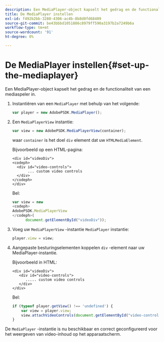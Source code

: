 ```yaml
---
description: Een MediaPlayer-object kapselt het gedrag en de functionaliteit van een mediaspeler in.
title: De MediaPlayer instellen
exl-id: f492b2bb-3280-4306-ac4b-8b8d0fd68409
source-git-commit: be43bbbd1051886c8979ff590a3197b2a7249b6a
workflow-type: tm+mt
source-wordcount: '91'
ht-degree: 0%

---
```


# De MediaPlayer instellen{#set-up-the-mediaplayer}

Een MediaPlayer-object kapselt het gedrag en de functionaliteit van een mediaspeler in.

1. Instantiëren van een `MediaPlayer` met behulp van het volgende:

   ```js
   var player = new AdobePSDK.MediaPlayer();
   ```

1. Een `MediaPlayerView` instantie:

   ```js
   var view = new AdobePSDK.MediaPlayerView(container);
   ```

   waar `container` is het doel `div` element dat uw `HTMLMediaElement`.

   Bijvoorbeeld op een HTML-pagina:

   ```
   <div id="videoDiv"> 
   <codeph>
     <div id="video-controls"> 
          ... custom video controls 
     </div> 
   </codeph> 
   </div>
   ```

   Bel:

   ```js
   var view = new  
   <codeph>
   AdobePSDK.MediaPlayerView 
   </codeph>( 
         document.getElementById("videoDiv"));  
   ```

1. Voeg uw `MediaPlayerView` -instantie `MediaPlayer` instantie:

   ```js
   player.view = view;
   ```

1. Aangepaste besturingselementen koppelen `div` -element naar uw MediaPlayer-instantie.

   Bijvoorbeeld in HTML:

   ```
   <div id="videoDiv"> 
      <div id="video-controls"> 
         ..... custom video controls 
      </div> 
   </div>
   ```

   Bel:

   ```js
   if (typeof player.getView() !== 'undefined') { 
       var view = player.view; 
       view.attachVideoControls(document.getElementById("video-controls")); 
   }
   ```

De `MediaPlayer` -instantie is nu beschikbaar en correct geconfigureerd voor het weergeven van video-inhoud op het apparaatscherm.
